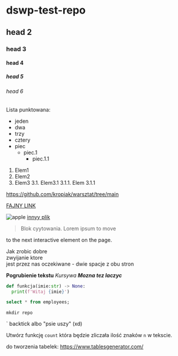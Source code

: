# dswp-test-repo
## head 2
### head 3
#### head 4
##### head 5
###### head 6

Lista punktowana:
* jeden
* dwa
* trzy
* cztery
* piec
  * piec.1
     * piec.1.1


1. Elem1
2. Elem2
3. Elem3
  3.1. Elem3.1
     3.1.1. Elem 3.1.1   

https://github.com/kropiak/warsztat/tree/main


[FAJNY LINK](https://github.com/kropiak/warsztat/tree/main)

![apple](https://pl.wikipedia.org/wiki/Plik:Apple_logo_black.svg.png)
[innyy plik](git.md)

> Blok cyytowania. Lorem ipsum to move

to the next interactive element on the page.

  Jak zrobic dobre   
  zwyijanie ktore   
  jest przez nas oczekiwane  - dwie spacje z obu stron

**Pogrubienie tekstu**
_Kursywa_
**_Mozna tez laczyc_**

```python
def funkcja(imie:str) -> None:
  print(f'Witaj {imie}')
```

```sql
select * from employees;
```

```console
mkdir repo
```
` backtick albo "psie uszy" (xd)

Utwórz funkcję `count` która będzie zliczała ilość znaków `n` w tekscie.

do tworzenia tabelek:
https://www.tablesgenerator.com/
